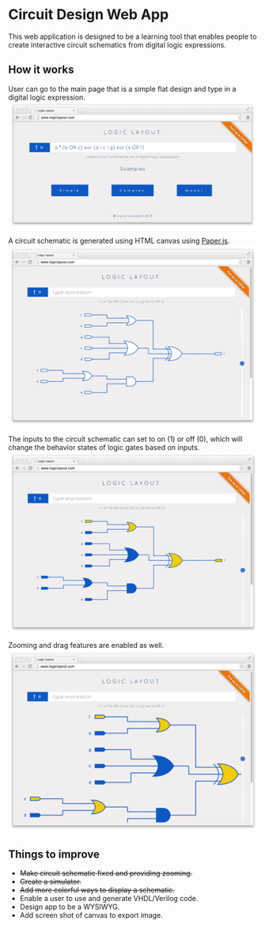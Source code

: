 Circuit Design Web App
======================

This web application is designed to be a learning tool that enables people to create interactive circuit schematics from digital logic expressions. 

How it works
------------

User can go to the main page that is a simple flat design and type in a digital logic expression. 
![alt text](./static/pics/type_expr.png "before")

A circuit schematic is generated using HTML canvas using [Paper.js](http://paperjs.org/).
![alt text](./static/pics/simple_circuit.png "after")

The inputs to the circuit schematic can set to on (1) or off (0), which will change the behavior states of logic gates based on inputs. 
![alt text](./static/pics/simulate.png "after2")

Zooming and drag features are enabled as well. 
![alt text](./static/pics/zooming.png "after3")

Things to improve
-----------------
* ~~Make circuit schematic fixed and providing zooming.~~
* ~~Create a simulator.~~
* ~~Add more colorful ways to display a schematic.~~
* Enable a user to use and generate VHDL/Verilog code.
* Design app to be a WYSIWYG.
* Add screen shot of canvas to export image. 
